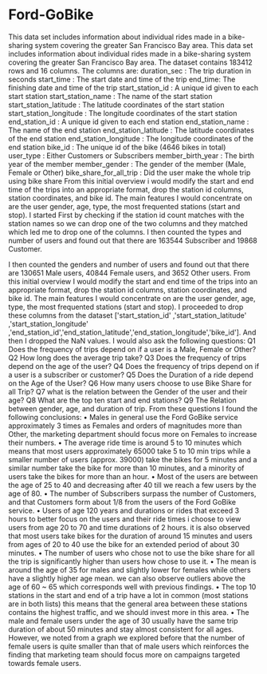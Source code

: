 # Ford-GoBike
This data set includes information about individual rides made in a bike-sharing system covering the greater San Francisco Bay area. 
This data set includes information about individual rides made in a bike-sharing system covering the greater San Francisco Bay area. The dataset contains 183412 rows and 16 columns.
The columns are:
duration_sec :             	   The trip duration in seconds
start_time :                     The start date and time of the trip
end_time:                       The finishing date and time of the trip
start_station_id :             A unique id given to each start station 
start_station_name :       The name of the start station 
start_station_latitude :   The latitude coordinates of the start station
start_station_longitude : The longitude coordinates of the start station
end_station_id :               A unique id given to each end station
end_station_name :         The name of the end station
end_station_latitude :     The latitude coordinates of the end station
end_station_longitude :  The longitude coordinates of the end station 
bike_id :                          The unique id of the bike (4646 bikes in total) 
user_type :                       Either Customers or Subscribers
member_birth_year :       The birth year of the member 
member_gender :             The gender of the member (Male, Female or Other)
bike_share_for_all_trip :  Did the user make the whole trip using bike share 
From this initial overview i would modify the start and end time of the trips into an appropriate format, drop the station id columns, station coordinates, and bike id.  The main features I would concentrate on are the user gender, age, type, the most frequented stations (start and stop).
I started First by checking if the station id count matches with the station names so we can drop one of the two columns and they matched which led me to drop one of the columns. I then counted the types and number of users and found out that there are 163544 Subscriber and 19868 Customer.
       
I then counted the genders and number of users and found out that there are 130651 Male users, 40844 Female users, and 3652 Other users. From this initial overview I would modify the start and end time of the trips into an appropriate format, drop the station id columns, station coordinates, and bike id. The main features I would concentrate on are the user gender, age, type, the most frequented stations (start and stop).
I proceeded to drop these columns from the dataset ['start_station_id' ,'start_station_latitude' ,'start_station_longitude' ,'end_station_id','end_station_latitude','end_station_longitude','bike_id']. And then I dropped the NaN values.
I would also ask the following questions:
Q1 Does the frequency of trips depend on if a user is a Male, Female or Other?
Q2 How long does the average trip take?
Q3 Does the frequency of trips depend on the age of the user?
Q4 Does the frequency of trips depend on if a user is a subscriber or customer?
Q5 Does the Duration of a ride depend on the Age of the User?
Q6 How many users choose to use Bike Share for all Trip?
Q7 what is the relation between the Gender of the user and their age?
Q8 What are the top ten start and end stations?
Q9 The Relation between gender, age, and duration of trip.
From these questions I found the following conclusions:
•	Males in general use the Ford GoBike service approximately 3 times as Females and orders of magnitudes more than Other, the marketing department should focus more on Females to increase their numbers.
•	The average ride time is around 5 to 10 minutes which means that most users approximately 65000 take 5 to 10 min trips while a smaller number of users (approx. 39000) take the bikes for 5 minutes and a similar number take the bike for more than 10 minutes, and a minority of users take the bikes for more than an hour.
•	Most of the users are between the age of 25 to 40 and decreasing after 40 till we reach a few users by the age of 80.
•	The number of Subscribers surpass the number of Customers, and that Customers form about 1/8 from the users of the Ford GoBike service.
•	Users of age 120 years and durations or rides that exceed 3 hours to better focus on the users and their ride times i choose to view users from age 20 to 70 and time durations of 2 hours. it is also observed that most users take bikes for the duration of around 15 minutes and users from ages of 20 to 40 use the bike for an extended period of about 30 minutes.
•	The number of users who chose not to use the bike share for all the trip is significantly higher than users how chose to use it.
•	The mean is around the age of 35 for males and slightly lower for females while others have a slightly higher age mean. we can also observe outliers above the age of 60 ~ 65 which corresponds well with previous findings.
•	The top 10 stations in the start and end of a trip have a lot in common (most stations are in both lists) this means that the general area between these stations contains the highest traffic, and we should invest more in this area.
•	The male and female users under the age of 30 usually have the same trip duration of about 50 minutes and stay almost consistent for all ages. However, we noted from a graph we explored before that the number of female users is quite smaller than that of male users which reinforces the finding that marketing team should focus more on campaigns targeted towards female users.
